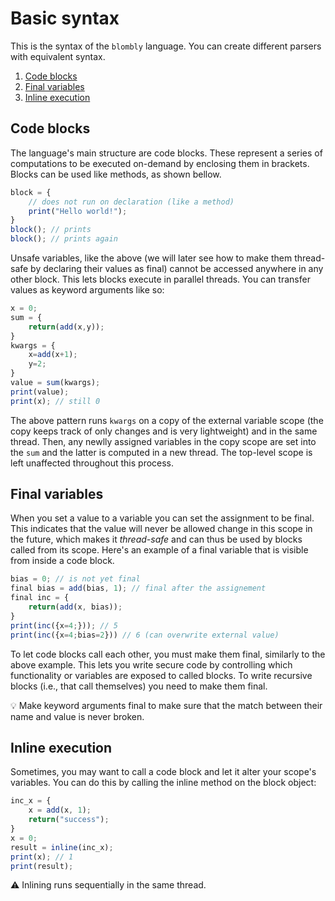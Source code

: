 # Basic syntax

This is the syntax of the `blombly` language. You can create different parsers
with equivalent syntax.

1. [Code blocks](#code-blocks)
2. [Final variables](#final-variables)
3. [Inline execution](#inline-execution)

## Code blocks
 
The language's main structure are code blocks. These represent a series of computations
to be executed on-demand by enclosing them in brackets. Blocks can be used like methods, 
as shown bellow.

```javascript
block = { 
    // does not run on declaration (like a method)
    print("Hello world!");
}
block(); // prints
block(); // prints again
```

Unsafe variables, like the above (we will later see how to make them thread-safe by
declaring their values as final)
cannot be accessed anywhere in any other block. This lets blocks execute in parallel
threads. You can transfer values as keyword arguments like so:

```javascript
x = 0;
sum = {
    return(add(x,y));
}
kwargs = {
    x=add(x+1);
    y=2;
}
value = sum(kwargs);
print(value);
print(x); // still 0
```

The above pattern runs `kwargs` on a copy of the external variable scope
(the copy keeps track of only changes and is very lightweight) and in
the same thread.
Then, any newlly assigned variables in the copy scope are set into the
`sum` and the latter is computed in a new thread.
The top-level scope is left unaffected throughout this process.

## Final variables

When you set a value to a variable you can set the assignment to be final.
This indicates that the value will never be allowed change in this scope
in the future, which makes it *thread-safe* and can thus be used by blocks 
called from its scope. Here's an example of a final variable that is visible
from inside a code block.

```javascript
bias = 0; // is not yet final
final bias = add(bias, 1); // final after the assignement
final inc = {
    return(add(x, bias));
}
print(inc({x=4;})); // 5
print(inc({x=4;bias=2})) // 6 (can overwrite external value)
```

To let code blocks call each other, you must make them final,
similarly to the above example. This lets
you write secure code by controlling which functionality or variables
are exposed to called blocks. To write recursive blocks (i.e., that
call themselves) you need to make them final.

:bulb: Make keyword arguments final to make sure that the match between
their name and value is never broken.


## Inline execution

Sometimes, you may want to call a code block and let it
alter your scope's variables. You can do this by calling the inline
method on the block object:

```javascript
inc_x = {
    x = add(x, 1);
    return("success");
} 
x = 0;
result = inline(inc_x);
print(x); // 1
print(result);
```

:warning: Inlining runs sequentially in the same thread.
